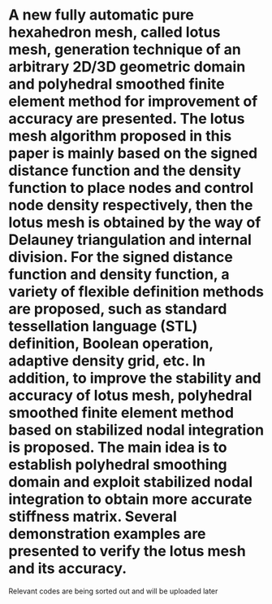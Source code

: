 # A new fully automatic pure hexahedron mesh, called lotus mesh, generation technique of an arbitrary 2D/3D geometric domain and polyhedral smoothed finite element method for improvement of accuracy are presented. The lotus mesh algorithm proposed in this paper is mainly based on the signed distance function and the density function to place nodes and control node density respectively, then the lotus mesh is obtained by the way of Delauney triangulation and internal division. For the signed distance function and density function, a variety of flexible definition methods are proposed, such as standard tessellation language (STL) definition, Boolean operation, adaptive density grid, etc. In addition, to improve the stability and accuracy of lotus mesh, polyhedral smoothed finite element method based on stabilized nodal integration is proposed. The main idea is to establish polyhedral smoothing domain and exploit stabilized nodal integration to obtain more accurate stiffness matrix. Several demonstration examples are presented to verify the lotus mesh and its accuracy.
Relevant codes are being sorted out and will be uploaded later

